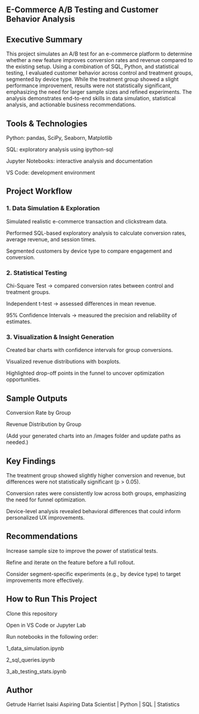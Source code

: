 ## E-Commerce A/B Testing and Customer Behavior Analysis
## Executive Summary

This project simulates an A/B test for an e-commerce platform to determine whether a new feature improves conversion rates and revenue compared to the existing setup. Using a combination of SQL, Python, and statistical testing, I evaluated customer behavior across control and treatment groups, segmented by device type. While the treatment group showed a slight performance improvement, results were not statistically significant, emphasizing the need for larger sample sizes and refined experiments. The analysis demonstrates end-to-end skills in data simulation, statistical analysis, and actionable business recommendations.

## Tools & Technologies

Python: pandas, SciPy, Seaborn, Matplotlib

SQL: exploratory analysis using ipython-sql

Jupyter Notebooks: interactive analysis and documentation

VS Code: development environment

## Project Workflow
### 1. Data Simulation & Exploration

Simulated realistic e-commerce transaction and clickstream data.

Performed SQL-based exploratory analysis to calculate conversion rates, average revenue, and session times.

Segmented customers by device type to compare engagement and conversion.

### 2. Statistical Testing

Chi-Square Test → compared conversion rates between control and treatment groups.

Independent t-test → assessed differences in mean revenue.

95% Confidence Intervals → measured the precision and reliability of estimates.

### 3. Visualization & Insight Generation

Created bar charts with confidence intervals for group conversions.

Visualized revenue distributions with boxplots.

Highlighted drop-off points in the funnel to uncover optimization opportunities.

## Sample Outputs

Conversion Rate by Group


Revenue Distribution by Group


(Add your generated charts into an /images folder and update paths as needed.)

## Key Findings

The treatment group showed slightly higher conversion and revenue, but differences were not statistically significant (p > 0.05).

Conversion rates were consistently low across both groups, emphasizing the need for funnel optimization.

Device-level analysis revealed behavioral differences that could inform personalized UX improvements.

## Recommendations

Increase sample size to improve the power of statistical tests.

Refine and iterate on the feature before a full rollout.

Consider segment-specific experiments (e.g., by device type) to target improvements more effectively.

## How to Run This Project

Clone this repository

Open in VS Code or Jupyter Lab

Run notebooks in the following order:

1_data_simulation.ipynb

2_sql_queries.ipynb

3_ab_testing_stats.ipynb

## Author
Getrude Harriet Isaisi
Aspiring Data Scientist | Python | SQL | Statistics




